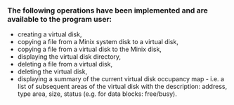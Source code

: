 ### The following operations have been implemented and are available to the program user:
- creating a virtual disk,
- copying a file from a Minix system disk to a virtual disk,
- copying a file from a virtual disk to the Minix disk,
- displaying the virtual disk directory,
- deleting a file from a virtual disk,
- deleting the virtual disk,
- displaying a summary of the current virtual disk occupancy map -
  i.e. a list of subsequent areas of the virtual disk with the description: address, type
  area, size, status (e.g. for data blocks: free/busy).
